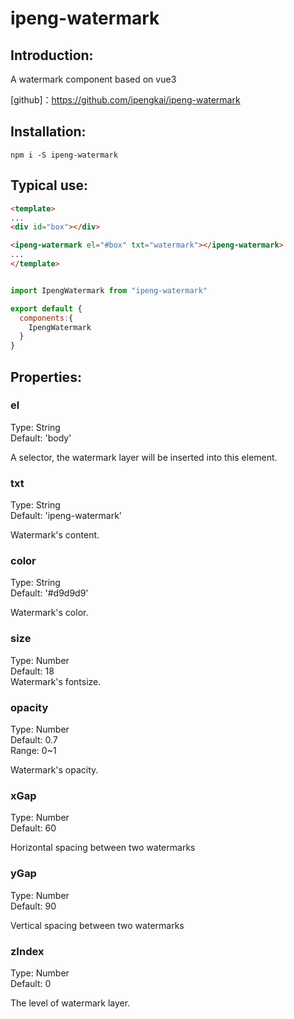 # ipeng-watermark

## Introduction:
A watermark component based on vue3

[github]：<a href="https://github.com/ipengkai/ipeng-watermark" target="_blank">https://github.com/ipengkai/ipeng-watermark</a>

## Installation:
```
npm i -S ipeng-watermark
```

##  Typical use:
``` html
<template>
...
<div id="box"></div>

<ipeng-watermark el="#box" txt="watermark"></ipeng-watermark>
...
</template>
```

``` js

import IpengWatermark from "ipeng-watermark"

export default {
  components:{
    IpengWatermark
  }
}

```

## Properties:

### el
Type: String<br>
Default: 'body'<br>

A selector, the watermark layer will be inserted into this element.

### txt
Type: String<br>
Default: 'ipeng-watermark'<br>

Watermark's content.

### color
Type: String<br>
Default: '#d9d9d9'<br>

Watermark's color.

### size
Type: Number<br>
Default: 18<br>
Watermark's fontsize.

### opacity
Type: Number<br>
Default: 0.7<br>
Range: 0~1<br>

Watermark's opacity.

### xGap
Type: Number<br>
Default: 60<br>

Horizontal spacing between two watermarks

### yGap
Type: Number<br>
Default: 90<br>

Vertical spacing between two watermarks

### zIndex
Type: Number<br>
Default: 0<br>

The level of watermark layer.




